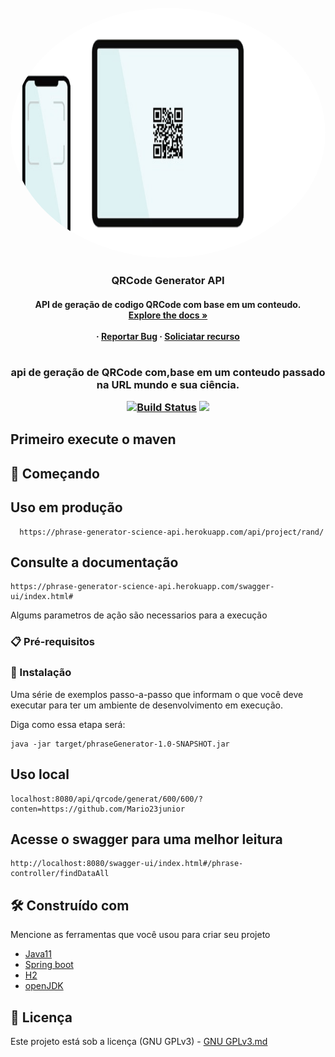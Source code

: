 <div id="top"></div> 

<br />
<div align="center">
  <a href="logo.gif">
    <img src="logo3.gif" alt="Logo" width="800" height="400" style="border-radius: 50%"/>
  </a>

  
  <h3 align="center"> QRCode Generator API </h3>

  <h4 align="center">
    API de geração de codigo QRCode com base em um conteudo.
    <br />
    <a href="https://github.com/othneildrew/Best-README-Template"><strong>Explore the docs »</strong></a>
    <br />
    <br />
     ·
    <a href="">Reportar Bug</a>
    ·
    <a href="">Soliciatar recurso</a>
  </p>
</div>

<h1 align="center"></h1>

<h3 align="center">
   api de geração de QRCode com,base em um conteudo passado na URL
mundo e sua ciência.
 </a>
 <p align="center">
 
<a href="https://app.travis-ci.com/Mario23junior/Api-generator-QR.svg?branch=main" target="_blank"> [![Build Status](https://app.travis-ci.com/Mario23junior/Api-generator-QR.svg?branch=main)](https://app.travis-ci.com/github/Mario23junior/Api-generator-QR)
<a href="https://en.wikipedia.org/wiki/Representational_state_transfer"><img src="https://img.shields.io/badge/interface-REST-brightgreen.svg?longCache=true&style=flat-square" target="_blank"></a>
</p>
  
## Primeiro execute o maven 

## 🚀 Começando

## Uso em produção

```
  https://phrase-generator-science-api.herokuapp.com/api/project/rand/
```
  
## Consulte a documentação 

```
https://phrase-generator-science-api.herokuapp.com/swagger-ui/index.html#
```
  
Algums parametros de ação são necessarios para a execução
### 📋 Pré-requisitos

### 🔧 Instalação

Uma série de exemplos passo-a-passo que informam o que você deve executar para ter um ambiente de desenvolvimento em execução.

Diga como essa etapa será:

```
java -jar target/phraseGenerator-1.0-SNAPSHOT.jar

```
 
## Uso local
  
```
localhost:8080/api/qrcode/generat/600/600/?conten=https://github.com/Mario23junior
```
## Acesse o swagger para uma melhor leitura  
 
```
http://localhost:8080/swagger-ui/index.html#/phrase-controller/findDataAll
``` 
  
## 🛠️ Construído com

Mencione as ferramentas que você usou para criar seu projeto

* [Java11](http://www.dropwizard.io/1.0.2/docs/)
* [Spring boot](https://spring.io/projects/spring-boot)
* [H2](https://www.h2database.com/html/main.html)
* [openJDK](https://maven.apache.org/)
 
## 📄 Licença

Este projeto está sob a licença (GNU GPLv3) - [GNU GPLv3.md](https://www.gnu.org/licenses/gpl-3.0.pt-br.html)
